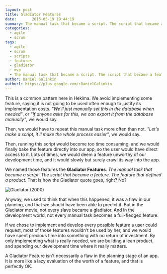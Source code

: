 ```yaml
---
layout: post
title: Gladiator Features
date:       2015-05-19 19:44:19
summary: The manual task that became a script. The script that became a feature. The feature that defined a product.
categories:
  - agile
  - scrum
tags:
  - agile
  - scrum
  - scripts
  - features
  - gladiator
  - mvp
  - The manual task that became a script. The script that became a feature. The feature that defined a product.
author: Daniel Galinkin
authurl: https://plus.google.com/+DanielGalinkin
---
```


This is a common pattern here in Hekima. We avoid implementing some feature, saying it is not going to be used often enough to justify its implementation costs. *"We'll just manually set this in the database when needed"*, or *"If anyone asks for this, we can export it from the database manually"*, we would say.

Then, we would have to repeat this manual task more often than not. *"Let's make a script, it'll make the whole process easier"*, we would say.

Then, running this script would become too time consuming, and we would finally bake the feature directly into our app, so the user would have direct access to it. Lots of times, we would deem a feature unworthy of our development time, and it would slowly but surely crawl its way into the app.

We named those features the **Gladiator Features**. *The manual task that became a script. The script that became a feature. The feature that defined a product.* That is how the Gladiator quote goes, right? No?

![Gladiator (2000)](http://soundtracksandtrailermusic.com/wp-content/uploads/2012/07/BeginningTheBatte_GladiatorOSTsoundtrack_HansZimmer.jpg "Gladiator (2000)")

Anyway, we used to think that when this happened, it was a flaw in our planning, and that we should have been able to predict it. But in the Gladiator movie, not every slave became a gladiator. And in the development world, not every manual task becomes a full-fledged feature.

If we chose to implement and develop every possible feature a user could request, most of those features wouldn't be used by her, and we would have spent precious time into something with no return of investment. By only implementing what is really needed, we are building a lean product, and spending our development time where it really matters.

A Gladiator Feature isn't necessarily a flaw in the planning stage of an app. It is more like a lazy evaluation of the worth of a feature, and that is perfectly OK.

